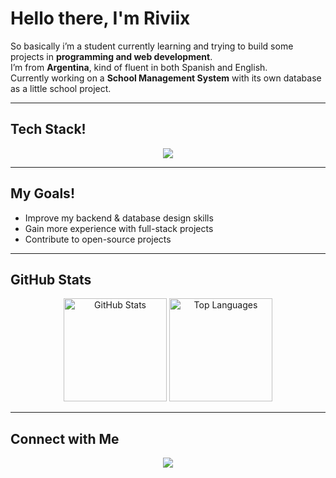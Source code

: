 # Hello there, I'm Riviix 

 So basically i’m a student currently learning and trying to build some projects in **programming and web development**.  
 I’m from **Argentina**, kind of fluent in both Spanish and English.  
 Currently working on a **School Management System** with its own database as a little school project.  

---

## Tech Stack!

<p align="center">
  <img src="https://skillicons.dev/icons?i=cpp,js,php,html,css,mysql" />
</p>

---

## My Goals!

-  Improve my backend & database design skills  
-  Gain more experience with full-stack projects  
-  Contribute to open-source projects  

---

##  GitHub Stats

<p align="center">
  <img src="https://github-readme-stats.vercel.app/api?username=Riviix&show_icons=true&theme=tokyonight" alt="GitHub Stats" height="165"/>
  <img src="https://github-readme-stats.vercel.app/api/top-langs/?username=Riviix&layout=compact&theme=tokyonight" alt="Top Languages" height="165"/>
</p>

---

##  Connect with Me

<p align="center">
  <a href="mailto:xtreayt@gmail.com"><img src="https://img.shields.io/badge/Email-D14836?style=for-the-badge&logo=gmail&logoColor=white"/></a>
</p>
